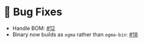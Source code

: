 # 🐛 Bug Fixes

- Handle BOM: [#12](https://github.com/kdr-aus/ogma/pull/12)
- Binary now builds as `ogma` rather than `ogma-bin`: [#18](https://github.com/kdr-aus/ogma/pull/18)
